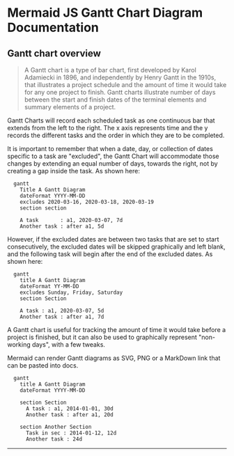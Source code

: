 # Mermaid JS Gantt Chart Diagram Documentation

## Gantt chart overview

> A Gantt chart is a type of bar chart, first developed by Karol Adamiecki in 1896, and independently by Henry Gantt in the 1910s, that illustrates a project schedule and the amount of time it would take for any one project to finish. Gantt charts illustrate number of days between the start and finish dates of the terminal elements and summary elements of a project.

Gantt Charts will record each scheduled task as one continuous bar that extends from the left to the right. The x axis represents time and the y records the different tasks and the order in which they are to be completed.

It is important to remember that when a date, day, or collection of dates specific to a task are "excluded", the Gantt Chart will accommodate those changes by extending an equal number of days, towards the right, not by creating a gap inside the task. As shown here:

```mermaid
  gantt
    Title A Gantt Diagram
    dateFormat YYYY-MM-DD 
    excludes 2020-03-16, 2020-03-18, 2020-03-19
    section section

    A task       : a1, 2020-03-07, 7d
    Another task : after a1, 5d
```

However, if the excluded dates are between two tasks that are set to start consecutively, the excluded dates will be skipped graphically and left blank, and the following task will begin after the end of the excluded dates. As shown here:

```mermaid
  gantt
    title A Gantt Diagram
    dateFormat YY-MM-DD 
    excludes Sunday, Friday, Saturday
    section Section

    A task : a1, 2020-03-07, 5d
    Another task : after a1, 7d
```

A Gantt chart is useful for tracking the amount of time it would take before a project is finished, but it can also be used to graphically represent "non-working days", with a few tweaks.

Mermaid can render Gantt diagrams as SVG, PNG or a MarkDown link that can be pasted into docs.

```mermaid
  gantt
    title A Gantt Diagram
    dateFormat YYYY-MM-DD
    
    section Section
      A task : a1, 2014-01-01, 30d
      Another task : after a1, 20d

    section Another Section
      Task in sec : 2014-01-12, 12d
      Another task : 24d
```

-----
